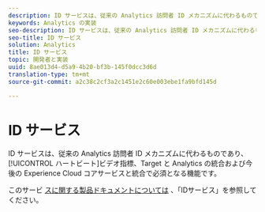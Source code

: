 ```yaml
---
description: ID サービスは、従来の Analytics 訪問者 ID メカニズムに代わるものであり、ハートビートビデオ指標、Target と Analytics の統合および今後の Experience Cloud コアサービスと統合で必須となる機能です。
keywords: Analytics の実装
seo-description: ID サービスは、従来の Analytics 訪問者 ID メカニズムに代わるものであり、ハートビートビデオ指標、Target と Analytics の統合および今後の Experience Cloud コアサービスと統合で必須となる機能です。
seo-title: ID サービス
solution: Analytics
title: ID サービス
topic: 開発者と実装
uuid: 8ae013d4-d5a9-4b20-bf3b-145f0dcc3d6d
translation-type: tm+mt
source-git-commit: a2c38c2cf3a2c1451e2c60e003ebe1fa9bfd145d

---
```



# ID サービス

ID サービスは、従来の Analytics 訪問者 ID メカニズムに代わるものであり、[!UICONTROL ハートビート]ビデオ指標、Target と Analytics の統合および今後の Experience Cloud コアサービスと統合で必須となる機能です。

このサービ [スに関する製品ドキュメントについては](https://marketing.adobe.com/resources/help/en_US/mcvid/) 、「IDサービス」を参照してください。
